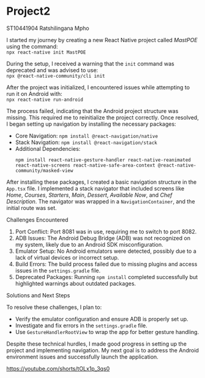 # Project2
ST10441904
Ratshilingana Mpho


I started my journey by creating a new React Native project called *MastPOE* using the command:  
`npx react-native init MastPOE`  

During the setup, I received a warning that the `init` command was deprecated and was advised to use:  
`npx @react-native-community/cli init`  

After the project was initialized, I encountered issues while attempting to run it on Android with:  
`npx react-native run-android`  

The process failed, indicating that the Android project structure was missing. This required me to reinitialize the project correctly. Once resolved, I began setting up navigation by installing the necessary packages:  

- Core Navigation: `npm install @react-navigation/native`  
- Stack Navigation: `npm install @react-navigation/stack`  
- Additional Dependencies:  
  ```
  npm install react-native-gesture-handler react-native-reanimated 
  react-native-screens react-native-safe-area-context @react-native-community/masked-view
  ```  

After installing these packages, I created a basic navigation structure in the `App.tsx` file. I implemented a stack navigator that included screens like *Home*, *Courses*, *Starters*, *Main*, *Dessert*, *Available Now*, and *Chef Description*. The navigator was wrapped in a `NavigationContainer`, and the initial route was set.  

Challenges Encountered  

1. Port Conflict: Port 8081 was in use, requiring me to switch to port 8082.  
2. ADB Issues: The Android Debug Bridge (ADB) was not recognized on my system, likely due to an Android SDK misconfiguration.  
3. Emulator Setup: No Android emulators were detected, possibly due to a lack of virtual devices or incorrect setup.  
4. Build Errors: The build process failed due to missing plugins and access issues in the `settings.gradle` file.  
5. Deprecated Packages: Running `npm install` completed successfully but highlighted warnings about outdated packages.  

Solutions and Next Steps  

To resolve these challenges, I plan to:  

- Verify the emulator configuration and ensure ADB is properly set up.  
- Investigate and fix errors in the `settings.gradle` file.  
- Use `GestureHandlerRootView` to wrap the app for better gesture handling.  

Despite these technical hurdles, I made good progress in setting up the project and implementing navigation. My next goal is to address the Android environment issues and successfully launch the application.  


https://youtube.com/shorts/tOLx1p_3qs0 
